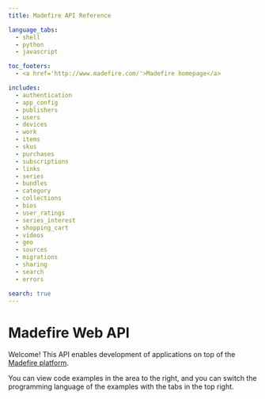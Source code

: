 ```yaml
---
title: Madefire API Reference

language_tabs:
  - shell
  - python
  - javascript

toc_footers:
  - <a href='http://www.madefire.com/'>Madefire homepage</a>

includes:
  - authentication
  - app_config
  - publishers
  - users
  - devices
  - work
  - items
  - skus
  - purchases
  - subscriptions
  - links
  - series
  - bundles
  - category
  - collections
  - bios
  - user_ratings
  - series_interest
  - shopping_cart
  - videos
  - geo
  - sources
  - migrations
  - sharing
  - search
  - errors

search: true
---
```


# Madefire Web API

Welcome! This API enables development of applications on top of the [Madefire platform](http://www.madefire.com/motion-books/).

You can view code examples in the area to the right, and you can switch the programming language of the examples with the tabs 
in the top right.
